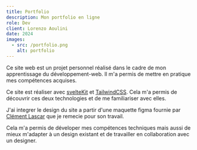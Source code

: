 ```yaml
---
title: Portfolio
description: Mon portfolio en ligne
role: Dev
client: Lorenzo Aoulini
date: 2024
images:
  - src: /portfolio.png
    alt: portfolio
---
```



Ce site web est un projet personnel réalisé dans le cadre de mon apprentissage du développement-web. Il m'a permis de mettre en pratique mes compétences acquises.
<br />

Ce site est réaliser avec [svelteKit](https://kit.svelte.dev/) et [TailwindCSS](https://tailwindcss.com/).
Cela m'a permis de découvrir ces deux technologies et de me familiariser avec elles.

J'ai integrer le design du site a partir d'une maquette figma fournie par [Clément Lascar](https://clement-lascar.com/) que je remecie pour son travail.
<br />

Cela m'a permis de déveloper mes compétences techniques mais aussi de mieux m'adapter à un design existant et de travailler en collaboration avec un designer.


<style>
  a {
    @apply text-primary-500 hover:underline;
  }
</style>